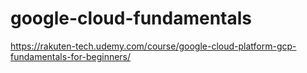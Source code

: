 # google-cloud-fundamentals
https://rakuten-tech.udemy.com/course/google-cloud-platform-gcp-fundamentals-for-beginners/
